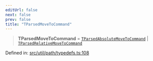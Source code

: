 ```yaml
---
editUrl: false
next: false
prev: false
title: "TParsedMoveToCommand"
---
```


> **TParsedMoveToCommand** = [`TParsedAbsoluteMoveToCommand`](/api/type-aliases/tparsedabsolutemovetocommand/) \| [`TParsedRelativeMoveToCommand`](/api/type-aliases/tparsedrelativemovetocommand/)

Defined in: [src/util/path/typedefs.ts:108](https://github.com/fabricjs/fabric.js/blob/8206f10a405480a7ba988ff6cfdde6412c1f13f8/src/util/path/typedefs.ts#L108)
